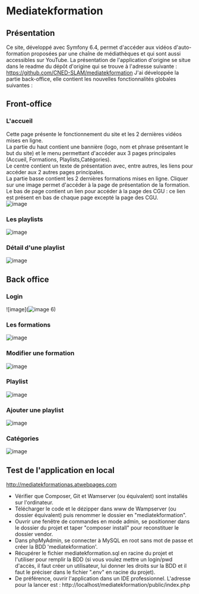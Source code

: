# Mediatekformation
## Présentation
Ce site, développé avec Symfony 6.4, permet d'accéder aux vidéos d'auto-formation proposées par une chaîne de médiathèques et qui sont aussi accessibles sur YouTube.
La présentation de l'application d'origine se situe dans le readme du dépôt d'origine qui se trouve à l'adresse suivante : 
https://github.com/CNED-SLAM/mediatekformation
J'ai développée la partie back-office, elle contient les nouvelles fonctionnalités globales suivantes :
## Front-office

### L'accueil
Cette page présente le fonctionnement du site et les 2 dernières vidéos mises en ligne.<br>
La partie du haut contient une bannière (logo, nom et phrase présentant le but du site) et le menu permettant d'accéder aux 3 pages principales (Accueil, Formations, Playlists,Catégories).<br>
Le centre contient un texte de présentation avec, entre autres, les liens pour accéder aux 2 autres pages principales.<br>
La partie basse contient les 2 dernières formations mises en ligne. Cliquer sur une image permet d'accéder à la page de présentation de la formation.<br>
Le bas de page contient un lien pour accéder à la page des CGU : ce lien est présent en bas de chaque page excepté la page des CGU.<br>
![image](![image](https://github.com/user-attachments/assets/1e24f6c2-2b2a-467c-8cb8-fef2bc25bc26))



### Les playlists
![image](![image](https://github.com/user-attachments/assets/a07802dd-4b79-4c00-83df-38aeb238e4d3)
)


### Détail d'une playlist
![image](![image](https://github.com/user-attachments/assets/741bedae-ba03-4a64-bde6-f462388e348d)
)

## Back office
### Login

![image](![image](https://github.com/user-attachments/assets/2d2e1b75-d39d-4b41-90e5-189b7f5d77bb)
6)
### Les formations

![image](![image](https://github.com/user-attachments/assets/6a73391b-98b3-4a52-b321-7831e0b68252)
)


### Modifier une formation

![image](![image](https://github.com/user-attachments/assets/6fd3db68-7cb4-44d2-b36d-7db88a1f75c3)
)

### Playlist
![image](![image](https://github.com/user-attachments/assets/24137ffb-55d0-4a37-85d2-16edb8ea555c)
)
### Ajouter une playlist
![image](![image](https://github.com/user-attachments/assets/583895c9-e60a-4c6b-aec2-8ca283cbb4cd)
)

### Catégories 
![image](![image](https://github.com/user-attachments/assets/04ab7c54-fb59-453e-bb91-a0f036590bbe)
)


## Test de l'application en local
http://mediatekformationas.atwebpages.com
- Vérifier que Composer, Git et Wamserver (ou équivalent) sont installés sur l'ordinateur.
- Télécharger le code et le dézipper dans www de Wampserver (ou dossier équivalent) puis renommer le dossier en "mediatekformation".<br>
- Ouvrir une fenêtre de commandes en mode admin, se positionner dans le dossier du projet et taper "composer install" pour reconstituer le dossier vendor.<br>
- Dans phpMyAdmin, se connecter à MySQL en root sans mot de passe et créer la BDD 'mediatekformation'.<br>
- Récupérer le fichier mediatekformation.sql en racine du projet et l'utiliser pour remplir la BDD (si vous voulez mettre un login/pwd d'accès, il faut créer un utilisateur, lui donner les droits sur la BDD et il faut le préciser dans le fichier ".env" en racine du projet).<br>
- De préférence, ouvrir l'application dans un IDE professionnel. L'adresse pour la lancer est : http://localhost/mediatekformation/public/index.php<br>
